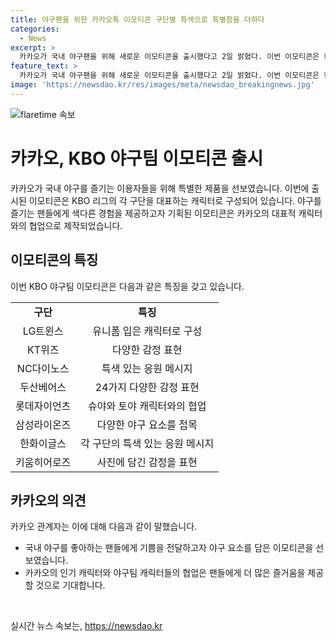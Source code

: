 ```yaml
---
title: 야구팬을 위한 카카오톡 이모티콘 구단별 특색으로 특별함을 더하다
categories:
  - News
excerpt: >
  카카오가 국내 야구팬을 위해 새로운 이모티콘을 출시했다고 2일 밝혔다. 이번 이모티콘은 한국야구위원회(KBO)를 비롯한 9개 구단의 특색 있는 유니폼을 착용한 캐릭터로 구성되어 있으며, 야구 경기를 관람하며 느낄 수 있는 24가지 다양한 감정을 표현하고 있다. 각 구단의 특색 있는 응원 메시지를 담아 사용자들에게 즐거움을 더해주는 것이 특징이다. 이를 통해 카카오는 야구를 즐기는 팬들에게 색다른 응원 경험을 제공하고자 한다고 밝혔다.
feature_text: >
  카카오가 국내 야구팬을 위해 새로운 이모티콘을 출시했다고 2일 밝혔다. 이번 이모티콘은 한국야구위원회(KBO)를 비롯한 9개 구단의 특색 있는 유니폼을 착용한 캐릭터로 구성되어 있으며, 야구 경기를 관람하며 느낄 수 있는 24가지 다양한 감정을 표현하고 있다. 각 구단의 특색 있는 응원 메시지를 담아 사용자들에게 즐거움을 더해주는 것이 특징이다. 이를 통해 카카오는 야구를 즐기는 팬들에게 색다른 응원 경험을 제공하고자 한다고 밝혔다.
image: 'https://newsdao.kr/res/images/meta/newsdao_breakingnews.jpg'
---
```


<p><img src="https://newsdao.kr/res/images/meta/newsdao_breakingnews.jpg" alt="flaretime 속보" /></p>

<h1>카카오, KBO 야구팀 이모티콘 출시</h1>

<p data-ke-size="size16">카카오가 국내 야구를 즐기는 이용자들을 위해 특별한 제품을 선보였습니다. 이번에 출시된 이모티콘은 KBO 리그의 각 구단을 대표하는 캐릭터로 구성되어 있습니다. 야구를 즐기는 팬들에게 색다른 경험을 제공하고자 기획된 이모티콘은 카카오의 대표적 캐릭터와의 협업으로 제작되었습니다.</p>

<h2 data-ke-size="size26">이모티콘의 특징</h2>

<p data-ke-size="size16">이번 KBO 야구팀 이모티콘은 다음과 같은 특징을 갖고 있습니다.</p>

<table>
   <tbody>
      <tr>
         <td style="text-align: center; height: 17px;"><b>구단</b></td>
         <td style="text-align: center; height: 17px;"><b>특징</b></td>
      </tr>
      <tr>
         <td style="text-align: center; height: 17px;">LG트윈스</td>
         <td style="text-align: center; height: 17px;">유니폼 입은 캐릭터로 구성</td>
      </tr>
      <tr>
         <td style="text-align: center; height: 17px;">KT위즈</td>
         <td style="text-align: center; height: 17px;">다양한 감정 표현</td>
      </tr>
      <tr>
         <td style="text-align: center; height: 17px;">NC다이노스</td>
         <td style="text-align: center; height: 17px;">특색 있는 응원 메시지</td>
      </tr>
      <tr>
        <td style="text-align: center; height: 17px;">두산베어스</td>
        <td style="text-align: center; height: 17px;">24가지 다양한 감정 표현</td>
      </tr>
      <tr>
         <td style="text-align: center; height: 17px;">롯데자이언츠</td>
         <td style="text-align: center; height: 17px;">슈야와 토야 캐릭터와의 협업</td>
      </tr>
      <tr>
         <td style="text-align: center; height: 17px;">삼성라이온즈</td>
         <td style="text-align: center; height: 17px;">다양한 야구 요소를 접목</td>
      </tr>
      <tr>
         <td style="text-align: center; height: 17px;">한화이글스</td>
         <td style="text-align: center; height: 17px;">각 구단의 특색 있는 응원 메시지</td>
      </tr>
      <tr>
         <td style="text-align: center; height: 17px;">키움히어로즈</td>
         <td style="text-align: center; height: 17px;">사진에 담긴 감정을 표현</td>
      </tr>
   </tbody>
</table>

<h2 data-ke-size="size26">카카오의 의견</h2>

<p data-ke-size="size16">카카오 관계자는 이에 대해 다음과 같이 말했습니다.</p>

<ul>
   <li>국내 야구를 좋아하는 팬들에게 기쁨을 전달하고자 야구 요소를 담은 이모티콘을 선보였습니다.</li>
   <li>카카오의 인기 캐릭터와 야구팀 캐릭터들의 협업은 팬들에게 더 많은 즐거움을 제공할 것으로 기대합니다.</li>
</ul>

<p data-ke-size="size16">&nbsp;</p>
실시간 뉴스 속보는, <a href="https://newsdao.kr" rel="dofollow">https://newsdao.kr</a>


